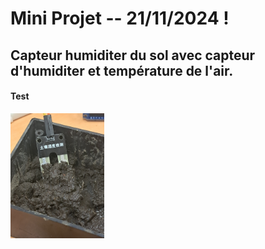 # Mini Projet -- 21/11/2024 !
## Capteur humiditer du sol avec capteur d'humiditer et température de l'air.

#### Test

<img src="photos/CapteurSol.jpg" alt="Description" width="150">
